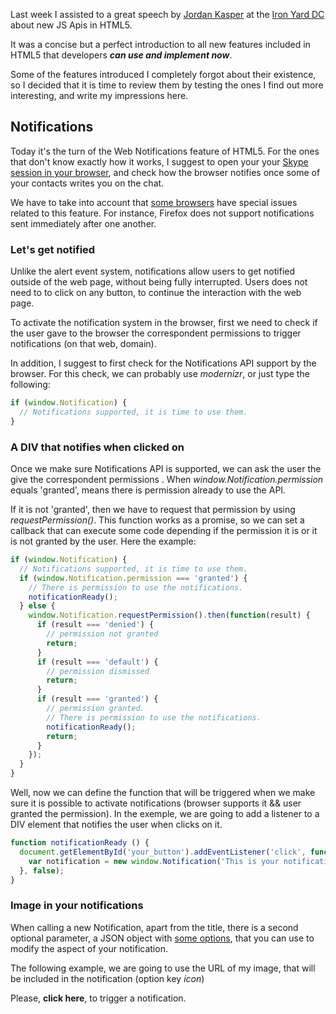 Last week I assisted to a great speech by [Jordan Kasper](https://jordankasper.com/) at the [Iron Yard DC](https://www.theironyard.com/) about new JS Apis in HTML5.

It was a concise but a perfect introduction to all new features included in HTML5 that developers ***can use and implement now***.

Some of the features introduced I completely forgot about their existence, so I decided that it is time to review them by testing the ones I find out more interesting, and write my impressions here.


## Notifications

Today it's the turn of the Web Notifications feature of HTML5. For the ones that don't know exactly how it works, I suggest to open your your [Skype session in your browser](https://web.skype.com/), and check how the browser notifies once some of your contacts writes you on the chat.

We have to take into account that [some browsers](http://caniuse.com/#search=web%20notifications) have special issues related to this feature. For instance, Firefox does not support notifications sent immediately after one another.

### Let's get notified

Unlike the alert event system, notifications allow users to get notified outside of the web page, without being fully interrupted. Users does not need to to click on any button, to continue the interaction with the web page.

To activate the notification system in the browser, first we need to check if the user gave to the browser the correspondent permissions to trigger notifications (on that web, domain).

In addition, I suggest to first check for the Notifications API support by the browser. For this check, we can probably use *modernizr*, or just type the following:


```javascript
if (window.Notification) {
  // Notifications supported, it is time to use them.
}
```

### A DIV that notifies when clicked on

Once we make sure Notifications API is supported, we can ask the user the give the correspondent permissions . When *window.Notification.permission* equals 'granted', means there is permission already to use the API.  

If it is not 'granted', then we have to request that permission by using *requestPermission()*. This function works as a promise, so we can set a callback that can execute some code depending if the permission it is or it is not granted by the user. Here the example:

```javascript
if (window.Notification) {
  // Notifications supported, it is time to use them.
  if (window.Notification.permission === 'granted') {
    // There is permission to use the notifications.
    notificationReady();
  } else {
    window.Notification.requestPermission().then(function(result) {
      if (result === 'denied') {
        // permission not granted
        return;
      }
      if (result === 'default') {
        // permission dismissed
        return;
      }
      if (result === 'granted') {
        // permission granted.
        // There is permission to use the notifications.
        notificationReady();
        return;
      }
    });
  }
}
```

Well, now we can define the function that will be triggered when we make sure it is possible to activate notifications (browser supports it && user granted the permission). In the exemple, we are going to add a listener to a DIV element that notifies the user when clicks on it. 

```javascript
function notificationReady () {
  document.getElementById('your_button').addEventListener('click', function () {
    var notification = new window.Notification('This is your notification...');
  }, false);
}
```

### Image in your notifications

When calling a new Notification, apart from the title, there is a second optional parameter, a JSON object with [some options](https://developer.mozilla.org/en-US/docs/Web/API/notification/Notification), that you can use to modify the aspect of your notification.

The following example, we are going to use the URL of my image, that will be included in the notification (option key *icon*)

Please, <span id='click_here_button'>**click here**</span>, to trigger a notification.

<script>
window.onload = function () {
  var notificationReady = function () {
    document.getElementById('click_here_button').addEventListener('click', function () {
      var notification = new window.Notification('Hi my friend!',
        { icon: '/assets/profile.jpg'}
      );
    }, false);
  };

  if (window.Notification) {
    if (window.Notification.permission === 'granted') {
      notificationReady();
    } else {
      window.Notification.requestPermission().then(function(result) {
        if (result === 'denied') {
          return;
        }
        if (result === 'default') {
          return;
        }
        if (result === 'granted') {
          notificationReady();
          return;
        }
      });
    }
  }

}
</script>
